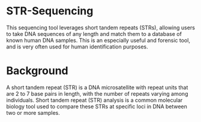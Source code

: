 # STR-Sequencing
This sequencing tool leverages short tandem repeats (STRs), allowing users to take DNA sequences of any length and match them to a database of known human DNA samples. This is an especially useful and forensic tool, and is very often used for human identification purposes.

# Background
A short tandem repeat (STR) is a DNA microsatellite with repeat units that are 2 to 7 base pairs in length, with the number of repeats varying among individuals. Short tandem repeat (STR) analysis is a common molecular biology tool used to compare these STRs at specific loci in DNA between two or more samples.
